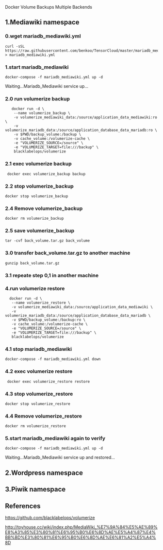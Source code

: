 Docker Volume Backups Multiple Backends

## 1.Mediawiki namespace

### 0.wget mariadb_mediawiki.yml
```
curl -sSL https://raw.githubusercontent.com/benkoo/TensorCloud/master/mariadb_mediawiki.yml > mariadb_mediawiki.yml
```

### 1.start mariadb_mediawiki
```
docker-compose -f mariadb_mediawiki.yml up -d
```

Waiting...Mariadb_Mediawiki service up...

### 2.0 run volumerize backup
```
   docker run -d \
    --name volumerize_backup \
    -v volumerize_mediawiki_data:/source/application_data_mediawiki:ro \
    -v volumerize_mariadb_data:/source/application_database_data_mariadb:ro \
    -v $PWD/backup_volume:/backup \
    -v cache_volume:/volumerize-cache \
    -e "VOLUMERIZE_SOURCE=/source" \
    -e "VOLUMERIZE_TARGET=file:///backup" \
    blacklabelops/volumerize
```

### 2.1 exec volumerize backup
```
 docker exec volumerize_backup backup
```
### 2.2 stop volumerize_backup
```
docker stop volumerize_backup
```

### 2.4 Remove volumerize_backup
```
docker rm volumerize_backup
```
### 2.5 save volumerize_backup
```
tar -cvf back_volume.tar.gz back_volume
```

### 3.0 transfer back_volume.tar.gz to another machine
```
gunzip back_volume.tar.gz
```
### 3.1 repeate step 0,1 in another machine

### 4.run volumerize restore
 ```
   docker run -d \
    --name volumerize_restore \
    -v volumerize_mediawiki_data:/source/application_data_mediawiki \
    -v volumerize_mariadb_data:/source/application_database_data_mariadb \
    -v $PWD/backup_volume:/backup:ro \
    -v cache_volume:/volumerize-cache \
    -e "VOLUMERIZE_SOURCE=/source" \
    -e "VOLUMERIZE_TARGET=file:///backup" \
    blacklabelops/volumerize 
```
### 4.1 stop mariadb_mediawiki
```
docker-compose -f mariadb_mediawiki.yml down
```

### 4.2 exec volumerize restore

```
 docker exec volumerize_restore restore
```

### 4.3 stop volumerize_restore

```
docker stop volumerize_restore
```

### 4.4 Remove volumerize_restore

```
docker rm volumerize_restore
```

### 5.start mariadb_mediawiki again to verify

```
docker-compose -f mariadb_mediawiki.yml up -d
```

Waiting...Mariadb_Mediawiki service up and restored...

## 2.Wordpress namespace

## 3.Piwik namespace

## References

https://github.com/blacklabelops/volumerize

http://toyhouse.cc/wiki/index.php/MediaWiki_%E7%9A%84%E5%AE%89%E8%A3%85%E3%80%81%E6%95%B0%E6%8D%AE%E5%A4%87%E4%BB%BD%E3%80%81%E6%95%B0%E6%8D%AE%E6%81%A2%E5%A4%8D

